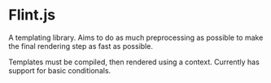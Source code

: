Flint.js
========

A templating library.
Aims to do as much preprocessing as possible to make the final rendering step as fast as possible.

Templates must be compiled, then rendered using a context.
Currently has support for basic conditionals.
